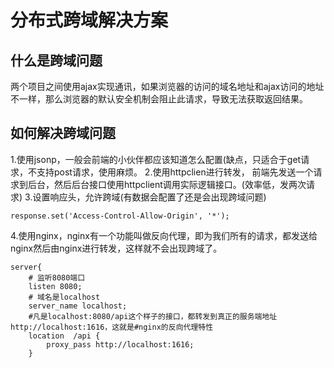 # 分布式跨域解决方案

## 什么是跨域问题

两个项目之间使用ajax实现通讯，如果浏览器的访问的域名地址和ajax访问的地址不一样，那么浏览器的默认安全机制会阻止此请求，导致无法获取返回结果。

## 如何解决跨域问题

1.使用jsonp，一般会前端的小伙伴都应该知道怎么配置(缺点，只适合于get请求，不支持post请求，使用麻烦。
2.使用httpclien进行转发， 前端先发送一个请求到后台，然后后台接口使用httpclient调用实际逻辑接口。(效率低，发两次请求)
3.设置响应头，允许跨域(有数据会配置了还是会出现跨域问题)
```shell
response.set('Access-Control-Allow-Origin', '*');
```
4.使用nginx，nginx有一个功能叫做反向代理，即为我们所有的请求，都发送给nginx然后由nginx进行转发，这样就不会出现跨域了。

```shell
server{
    # 监听8080端口
    listen 8080;
    # 域名是localhost
    server_name localhost;
    #凡是localhost:8080/api这个样子的接口，都转发到真正的服务端地址http://localhost:1616，这就是#nginx的反向代理特性 
    location  /api {
        proxy_pass http://localhost:1616;
    }    
```

